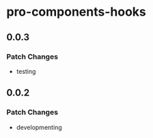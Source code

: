 # pro-components-hooks

## 0.0.3

### Patch Changes

- testing

## 0.0.2

### Patch Changes

- developmenting
